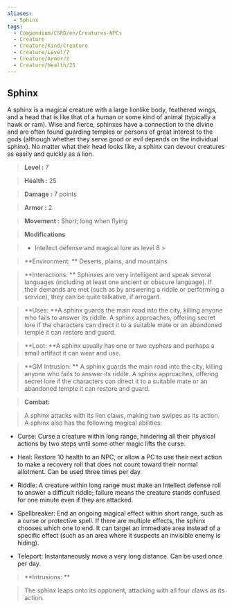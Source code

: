 ```yaml
---
aliases:
  - Sphinx
tags:
  - Compendium/CSRD/en/Creatures-NPCs
  - Creature
  - Creature/Kind/Creature
  - Creature/Level/7
  - Creature/Armor/2
  - Creature/Health/25
---
```

  
    
## Sphinx    
A sphinx is a magical creature with a large lionlike body, feathered wings, and a head that is like that of a human or some kind of animal (typically a hawk or ram). Wise and fierce, sphinxes have a connection to the divine and are often found guarding temples or persons of great interest to the gods (although whether they serve good or evil depends on the individual sphinx). No matter what their head looks like, a sphinx can devour creatures as easily and quickly as a lion.    
  
    
> **Level :** 7    
> **Health :** 25    
> **Damage :** 7 points    
> **Armor :** 2    
> **Movement :** Short; long when flying    
> **Modifications**    
>- Intellect defense and magical lore as level 8 >  
>    
> **Environment: ** Deserts, plains, and mountains    
> **Interactions: ** Sphinxes are very intelligent and speak several languages (including at least one ancient or obscure language). If their demands are met (such as by answering a riddle or performing a service), they can be quite talkative, if arrogant.    
> **Uses: **A sphinx guards the main road into the city, killing anyone who fails to answer its riddle. A sphinx approaches, offering secret lore if the characters can direct it to a suitable mate or an abandoned temple it can restore and guard.    
> **Loot: **A sphinx usually has one or two cyphers and perhaps a small artifact it can wear and use.    
> **GM Intrusion: ** A sphinx guards the main road into the city, killing anyone who fails to answer its riddle. A sphinx approaches, offering secret lore if the characters can direct it to a suitable mate or an abandoned temple it can restore and guard.    
  
> **Combat:**   
> A sphinx attacks with its lion claws, making two swipes as its action. A sphinx also has the following magical abilities:   
* Curse: Curse a creature within long range, hindering all their physical actions by two steps until some other magic lifts the curse.   
* Heal: Restore 10 health to an NPC, or allow a PC to use their next action to make a recovery roll that does not count toward their normal allotment. Can be used three times per day.   
* Riddle: A creature within long range must make an Intellect defense roll to answer a difficult riddle; failure means the creature stands confused for one minute even if they are attacked.   
* Spellbreaker: End an ongoing magical effect within short range, such as a curse or protective spell. If there are multiple effects, the sphinx chooses which one to end. It can target an immediate area instead of a specific effect (such as an area where it suspects an invisible enemy is hiding).   
* Teleport: Instantaneously move a very long distance. Can be used once per day.    
    
  
> **Intrusions: **   
> The sphinx leaps onto its opponent, attacking with all four claws as its action.    

